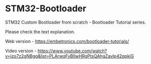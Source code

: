 # STM32-Bootloader
STM32 Custom Bootloader from scratch - Bootloader Tutorial series.

Please check the text explanation.

Web version - https://embetronicx.com/bootloader-tutorials/

Video version - https://www.youtube.com/watch?v=jzo7z2gNBgg&list=PLArwqFvBIlwHRgPtsQAhgZavlp42qpkiG
